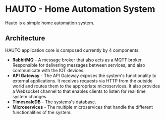 # HAUTO - Home Automation System

Hauto is a simple home automation system.

## Architecture

HAUTO application core is composed currently by 4 components:

- **RabbitMQ** - A message broker that also acts as a MQTT broker. Responsible for delivering messages between services, and also communicate with the IOT devices.
- **API Gateway** - The API Gateway exposes the system's functionality to external applications. It receives requests via HTTP from the outside world and routes them to the appropriate microservices. It also provides a Websocket channel to that enables clients to listen for real time system changes.
- **TimescaleDB** - The systems's database.
- **Microservices** - The multiple microservices that handle the different functionalities of the system.
